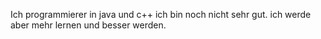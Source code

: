 Ich programmierer in java und c++
ich bin noch nicht sehr gut.
ich werde aber mehr lernen und besser werden.
